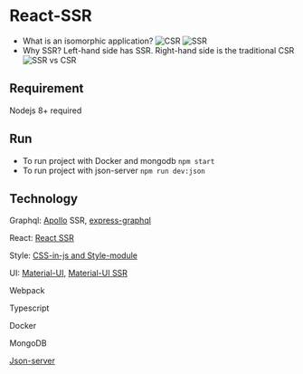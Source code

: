 # React-SSR
- What is an isomorphic application?
![CSR](https://cdn-images-1.medium.com/max/1600/1*CRiH0hUGoS3aoZaIY4H2yg.png)
![SSR](https://cdn-images-1.medium.com/max/1600/1*jJkEQpgZ8waQ5P-W5lhxuQ.png)
- Why SSR?
Left-hand side has SSR. Right-hand side is the traditional CSR
![SSR vs CSR](https://img.alicdn.com/tfs/TB1JaaobyqAXuNjy1XdXXaYcVXa-700-650.gif)

## Requirement
Nodejs 8+ required

## Run
- To run project with Docker and mongodb `npm start`
- To run project with json-server `npm run dev:json`

## Technology

Graphql: [Apollo](https://www.apollographql.com/docs/react/) SSR, [express-graphql](https://github.com/graphql/express-graphql)

React: [React SSR](https://reactjs.org/docs/react-dom-server.html)

Style: [CSS-in-js and Style-module](https://blog.bitsrc.io/5-ways-to-style-react-components-in-2019-30f1ccc2b5b)

UI: [Material-UI](https://material-ui.com/), [Material-UI SSR](https://material-ui.com/guides/server-rendering/)

Webpack

Typescript

Docker

MongoDB

[Json-server](https://github.com/typicode/json-server)
